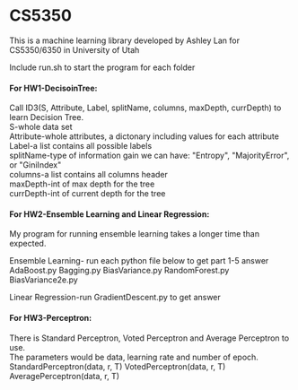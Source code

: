 # CS5350
This is a machine learning library developed by Ashley Lan for
CS5350/6350 in University of Utah

Include run.sh to start the program for each folder


#### For HW1-DecisoinTree:
Call ID3(S, Attribute, Label, splitName, columns, maxDepth, currDepth) to learn Decision Tree.\
S-whole data set\
Attribute-whole attributes, a dictonary including values for each attribute\
Label-a list contains all possible labels\
splitName-type of information gain we can have: "Entropy", "MajorityError", or "GiniIndex"\
columns-a list contains all columns header\
maxDepth-int of max depth for the tree\
currDepth-int of current depth for the tree

#### For HW2-Ensemble Learning and Linear Regression:
My program for running ensemble learning takes a longer time than expected.

Ensemble Learning- run each python file below to get part 1-5 answer\
AdaBoost.py
Bagging.py
BiasVariance.py
RandomForest.py
BiasVariance2e.py

Linear Regression-run GradientDescent.py to get answer

#### For HW3-Perceptron:
There is Standard Perceptron, Voted Perceptron and Average Perceptron to use.\
The parameters would be data, learning rate and number of epoch.\
StandardPerceptron(data, r, T) VotedPerceptron(data, r, T) AveragePerceptron(data, r, T)
